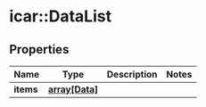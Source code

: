 # icar::DataList


## Properties

Name | Type | Description | Notes
------------ | ------------- | ------------- | -------------
**items** | [**array[Data]**](Data.md) |  | 


